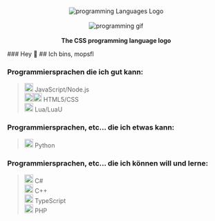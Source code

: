 <p align="center">
    <br>
    <img src="https://cdn.jsdelivr.net/npm/@programming-languages-logos/css@0.0.1/css_256x256.png" alt="programming Languages Logo">
    <br>
    <br>
    <img src="https://cdn.abranhe.com/projects/porgramming-languages-logos/logo.svg" alt="programming gif">
    <br>
    <br>
    <b>The CSS programming language logo</b>
</p>
### Hey 👋
## Ich bins, mopsfl

### Programmiersprachen die ich gut kann:

> <img src="https://cdn.jsdelivr.net/npm/programming-languages-logos/src/javascript/javascript.svg" height="20"> JavaScript/Node.js<br>
> <img src="https://cdn.jsdelivr.net/npm/programming-languages-logos/src/html/html.svg" height="20"><img src="https://cdn.jsdelivr.net/npm/programming-languages-logos/src/css/css.svg" height="20"> HTML5/CSS<br>
> <img src="https://cdn.jsdelivr.net/npm/programming-languages-logos/src/lua/lua.svg" height="20"> Lua/LuaU<br>

### Programmiersprachen, etc... die ich etwas kann:

> <img src="https://cdn.jsdelivr.net/npm/programming-languages-logos/src/python/python.svg" height="20"> Python<br>

### Programmiersprachen, etc... die ich können will und lerne:

> <img src="https://cdn.jsdelivr.net/npm/programming-languages-logos/src/csharp/csharp.svg" height="20"> C#<br>
> <img src="https://cdn.jsdelivr.net/npm/programming-languages-logos/src/cpp/cpp.svg" height="20"> C++<br>
> <img src="https://cdn.jsdelivr.net/npm/programming-languages-logos/src/typescript/typescript.svg" height="20"> TypeScript<br>
> <img src="https://cdn.jsdelivr.net/npm/programming-languages-logos/src/php/php.svg" height="20"> PHP<br>
